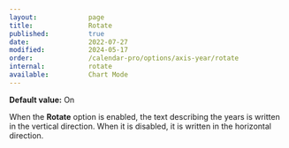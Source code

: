 ```yaml
---
layout:             page
title:              Rotate
published:          true
date:               2022-07-27
modified:           2024-05-17
order:              /calendar-pro/options/axis-year/rotate
internal:           rotate
available:          Chart Mode
---
```

**Default value:** On

When the **Rotate** option is enabled, the text describing the years is written in the vertical direction. When it is disabled, it is written in the horizontal direction.
